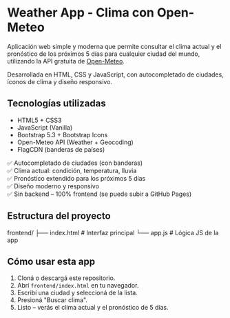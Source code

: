 #  Weather App - Clima con Open-Meteo

Aplicación web simple y moderna que permite consultar el clima actual y el pronóstico de los próximos 5 días para cualquier ciudad del mundo, utilizando la API gratuita de [Open-Meteo](https://open-meteo.com/).

Desarrollada en HTML, CSS y JavaScript, con autocompletado de ciudades, íconos de clima y diseño responsivo.


## Tecnologías utilizadas

- HTML5 + CSS3
- JavaScript (Vanilla)
- Bootstrap 5.3 + Bootstrap Icons
- Open-Meteo API (Weather + Geocoding)
- FlagCDN (banderas de países)

✅ Autocompletado de ciudades (con banderas)  
✅ Clima actual: condición, temperatura, lluvia  
✅ Pronóstico extendido para los próximos 5 días  
✅ Diseño moderno y responsivo  
✅ Sin backend – 100% frontend (se puede subir a GitHub Pages)



##  Estructura del proyecto

frontend/
├── index.html # Interfaz principal
└── app.js # Lógica JS de la app



## Cómo usar esta app

1. Cloná o descargá este repositorio.
2. Abrí `frontend/index.html` en tu navegador.
3. Escribí una ciudad y seleccioná de la lista.
4. Presioná "Buscar clima".
5. Listo – verás el clima actual y el pronóstico de 5 días.


